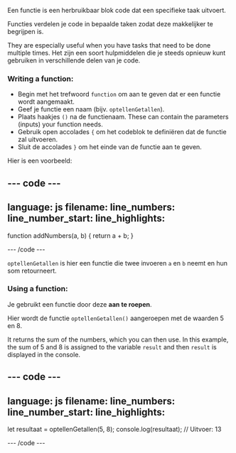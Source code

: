 Een functie is een herbruikbaar blok code dat een specifieke taak uitvoert.

Functies verdelen je code in bepaalde taken zodat deze makkelijker te begrijpen is.

They are especially useful when you have tasks that need to be done multiple times. Het zijn een soort hulpmiddelen die je steeds opnieuw kunt gebruiken in verschillende delen van je code.

### Writing a function:

- Begin met het trefwoord `function` om aan te geven dat er een functie wordt aangemaakt.
- Geef je functie een naam (bijv. `optellenGetallen`).
- Plaats haakjes `()` na de functienaam. These can contain the parameters (inputs) your function needs.
- Gebruik open accolades `{` om het codeblok te definiëren dat de functie zal uitvoeren.
- Sluit de accolades `}` om het einde van de functie aan te geven.

Hier is een voorbeeld:

## --- code ---

language: js
filename:
line_numbers:
line_number_start:
line_highlights:
-----------------------------------------------------

function addNumbers(a, b) {
return a + b;
}

\--- /code ---

`optellenGetallen` is hier een functie die twee invoeren `a` en `b` neemt en hun som retourneert.

### Using a function:

Je gebruikt een functie door deze **aan te roepen**.

Hier wordt de functie `optellenGetallen()` aangeroepen met de waarden 5 en 8.

It returns the sum of the numbers, which you can then use. In this example, the sum of 5 and 8 is assigned to the variable `result` and then `result` is displayed in the console.

## --- code ---

language: js
filename:
line_numbers:
line_number_start:
line_highlights:
-----------------------------------------------------

let resultaat = optellenGetallen(5, 8);
console.log(resultaat); // Uitvoer: 13

\--- /code ---
